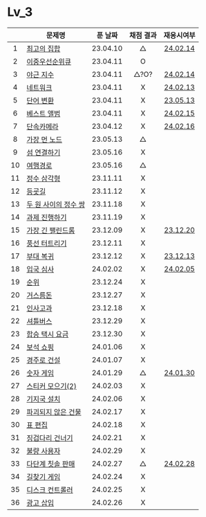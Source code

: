 # Lv_3

|     | 문제명                                 | 푼 날짜  | 채점 결과 |              재응시여부              |
| :-: | -------------------------------------- | :------: | :-------: | :----------------------------------: |
|  1  | [최고의 집합](./bestSet.js)            | 23.04.10 |     △     |   [24.02.14](./replay/bestSet.js)    |
|  2  | [이중우선순위큐](./heap.js)            | 23.04.11 |     O     |
|  3  | [야근 지수](./totalNight.js)           | 23.04.11 |   △?O?    |  [24.02.14](./replay/totalNight.js)  |
|  4  | [네트워크](./network.js)               | 23.04.11 |     X     |   [24.02.13](./replay/network.js)    |
|  5  | [단어 변환](./changeWord.js)           | 23.04.11 |     X     |     [23.05.13](./changeWord.js)      |
|  6  | [베스트 앨범](./bestAlbum.js)          | 23.04.11 |     X     |  [24.02.15](./replay/bestAlbum.js)   |
|  7  | [단속카메라](./detectCamera.js)        | 23.04.12 |     X     | [24.02.16](./replay/detectCamera.js) |
|  8  | [가장 먼 노드](./farNode.js)           | 23.05.13 |     △     |
|  9  | [섬 연결하기](./islandConnect.js)      | 23.05.16 |     X     |
| 10  | [여행경로](./travelRoute.js)           | 23.05.16 |     △     |
| 11  | [정수 삼각형](./tri.js)                | 23.11.11 |     X     |
| 12  | [등굣길](./gotoSchool.js)              | 23.11.12 |     X     |
| 13  | [두 원 사이의 정수 쌍](./dotSet.js)    | 23.11.18 |     X     |
| 14  | [과제 진행하기](./doing.js)            | 23.11.19 |     X     |
| 15  | [가장 긴 팰린드롬](./longest.js)       | 23.12.09 |     X     |   [23.12.20](./replay/longest.js)    |
| 16  | [풍선 터트리기](./ballon.js)           | 23.12.11 |     X     |
| 17  | [부대 복귀](./troop.js)                | 23.12.12 |     X     |    [23.12.13](./replay/troop.js)     |
| 18  | [입국 심사](./enterTest.js)            | 24.02.02 |     X     |  [24.02.05](./replay/enterTest.js)   |
| 19  | [순위](./ranking.js)                   | 23.12.24 |     X     |
| 20  | [거스름돈](./restMoney.js)             | 23.12.27 |     X     |
| 21  | [인사고과](./workScore.js)             | 23.12.18 |     X     |
| 22  | [셔틀버스](./bus.js)                   | 23.12.29 |     X     |
| 23  | [합승 택시 요금](./taxiFee.js)         | 23.12.30 |     X     |
| 24  | [보석 쇼핑](./jewel.js)                | 24.01.06 |     X     |
| 25  | [경주로 건설](./raceRoad.js)           | 24.01.07 |     X     |
| 26  | [숫자 게임](./numberGame.js)           | 24.01.29 |     △     |  [24.01.30](./replay/numberGame.js)  |
| 27  | [스티커 모으기(2)](./sticker.js)       | 24.02.03 |     X     |
| 28  | [기지국 설치](./callinstall.js)        | 24.02.06 |     X     |
| 29  | [파괴되지 않은 건물](./undestory.js)   | 24.02.17 |     X     |
| 30  | [표 편집](./editTable.js)              | 24.02.18 |     X     |
| 31  | [징검다리 건너기](./crossBridge.js)    | 24.02.21 |     X     |
| 32  | [불량 사용자](./errorUser.js)          | 24.02.29 |     X     |
| 33  | [다단계 칫솔 판매](./teethbrush.js)    | 24.02.27 |     △     |  [24.02.28](./replay/teethbrush.js)  |
| 34  | [길찾기 게임](./findRoad.js)           | 24.02.24 |     X     |
| 35  | [디스크 컨트롤러](./diskController.js) | 24.02.25 |     X     |
| 36  | [광고 삽입](./insertAd.js)             | 24.02.26 |     X     |
